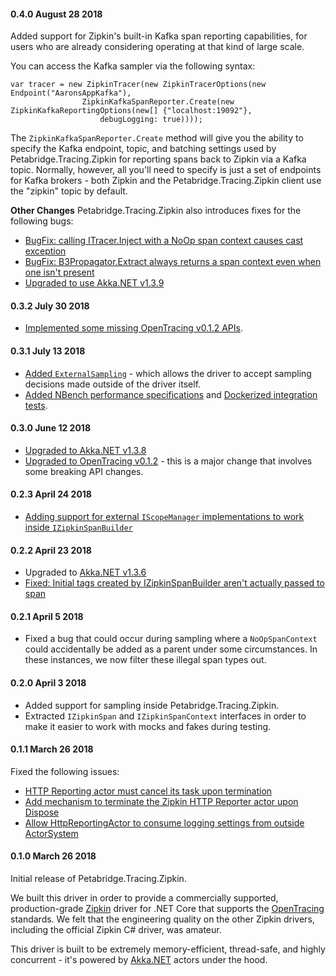 #### 0.4.0 August 28 2018 ###
Added support for Zipkin's built-in Kafka span reporting capabilities, for users who are already considering operating at that kind of large scale.

You can access the Kafka sampler via the following syntax:

```
var tracer = new ZipkinTracer(new ZipkinTracerOptions(new Endpoint("AaronsAppKafka"),
                ZipkinKafkaSpanReporter.Create(new ZipkinKafkaReportingOptions(new[] {"localhost:19092"},
                    debugLogging: true))));
```

The `ZipkinKafkaSpanReporter.Create` method will give you the ability to specify the Kafka endpoint, topic, and batching settings used by Petabridge.Tracing.Zipkin for reporting spans back to Zipkin via a Kafka topic. Normally, however, all you'll need to specify is just a set of endpoints for Kafka brokers - both Zipkin and the Petabridge.Tracing.Zipkin client use the "zipkin" topic by default.

**Other Changes**
Petabridge.Tracing.Zipkin also introduces fixes for the following bugs:

* [BugFix: calling ITracer.Inject with a NoOp span context causes cast exception](https://github.com/petabridge/Petabridge.Tracing.Zipkin/issues/56)
* [BugFix: B3Propagator.Extract always returns a span context even when one isn't present](https://github.com/petabridge/Petabridge.Tracing.Zipkin/issues/55)
* [Upgraded to use Akka.NET v1.3.9](https://github.com/akkadotnet/akka.net/releases/tag/v1.3.9)

#### 0.3.2 July 30 2018 ####
* [Implemented some missing OpenTracing v0.1.2 APIs](https://github.com/petabridge/Petabridge.Tracing.Zipkin/issues/51).

#### 0.3.1 July 13 2018 ####
* [Added `ExternalSampling`](https://github.com/petabridge/Petabridge.Tracing.Zipkin/pull/46) - which allows the driver to accept sampling decisions made outside of the driver itself.
* [Added NBench performance specifications](https://github.com/petabridge/Petabridge.Tracing.Zipkin/pull/47) and [Dockerized integration tests](https://github.com/petabridge/Petabridge.Tracing.Zipkin/pull/41).


#### 0.3.0 June 12 2018 ####
* [Upgraded to Akka.NET v1.3.8](https://github.com/petabridge/Petabridge.Tracing.Zipkin/pull/42)
* [Upgraded to OpenTracing v0.1.2](https://github.com/petabridge/Petabridge.Tracing.Zipkin/issues/38) - this is a major change that involves some breaking API changes.

#### 0.2.3 April 24 2018 ####
* [Adding support for external `IScopeManager` implementations to work inside `IZipkinSpanBuilder`](https://github.com/petabridge/Petabridge.Tracing.Zipkin/pull/32)

#### 0.2.2 April 23 2018 ####
* Upgraded to [Akka.NET v1.3.6](https://github.com/akkadotnet/akka.net/releases/tag/v1.3.6)
* [Fixed: Initial tags created by IZipkinSpanBuilder aren't actually passed to span](https://github.com/petabridge/Petabridge.Tracing.Zipkin/issues/25)

#### 0.2.1 April 5 2018 ####
* Fixed a bug that could occur during sampling where a `NoOpSpanContext` could accidentally be added as a parent under some circumstances. In these instances, we now filter these illegal span types out.

#### 0.2.0 April 3 2018 ####
* Added support for sampling inside Petabridge.Tracing.Zipkin.
* Extracted `IZipkinSpan` and `IZipkinSpanContext` interfaces in order to make it easier to work with mocks and fakes during testing.

#### 0.1.1 March 26 2018 ####
Fixed the following issues:

* [HTTP Reporting actor must cancel its task upon termination](https://github.com/petabridge/Petabridge.Tracing.Zipkin/issues/13)
* [Add mechanism to terminate the Zipkin HTTP Reporter actor upon Dispose](https://github.com/petabridge/Petabridge.Tracing.Zipkin/issues/12)
* [Allow HttpReportingActor to consume logging settings from outside ActorSystem](https://github.com/petabridge/Petabridge.Tracing.Zipkin/issues/11)

#### 0.1.0 March 26 2018 ####
Initial release of Petabridge.Tracing.Zipkin.

We built this driver in order to provide a commercially supported, production-grade [Zipkin](https://zipkin.io/) driver for .NET Core that supports the [OpenTracing](http://opentracing.io/) standards. We felt that the engineering quality on the other Zipkin drivers, including the official Zipkin C# driver, was amateur.

This driver is built to be extremely memory-efficient, thread-safe, and highly concurrent - it's powered by [Akka.NET](http://getakka.net/) actors under the hood.
